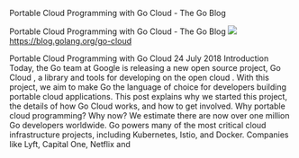 Portable Cloud Programming with Go Cloud - The Go Blog

Portable Cloud Programming with Go Cloud - The Go Blog
![](../_resources/1843bed8b81fa5af4fbea268cb4bbec8.png)https://blog.golang.org/go-cloud

Portable Cloud Programming with Go Cloud 24 July 2018 Introduction Today, the Go team at Google is releasing a new open source project, Go Cloud , a library and tools for developing on the open cloud . With this project, we aim to make Go the language of choice for developers building portable cloud applications. This post explains why we started this project, the details of how Go Cloud works, and how to get involved. Why portable cloud programming? Why now? We estimate there are now over one million Go developers worldwide. Go powers many of the most critical cloud infrastructure projects, including Kubernetes, Istio, and Docker. Companies like Lyft, Capital One, Netflix and